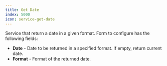 ```yaml
---
title: Get Date
index: 5000
icon: service-get-date
---
```


Service that return a date in a given format. Form to configure has the following fields:

- **Date** - Date to be returned in a specified format. If empty, return current date.
- **Format** - Format of the returned date.
